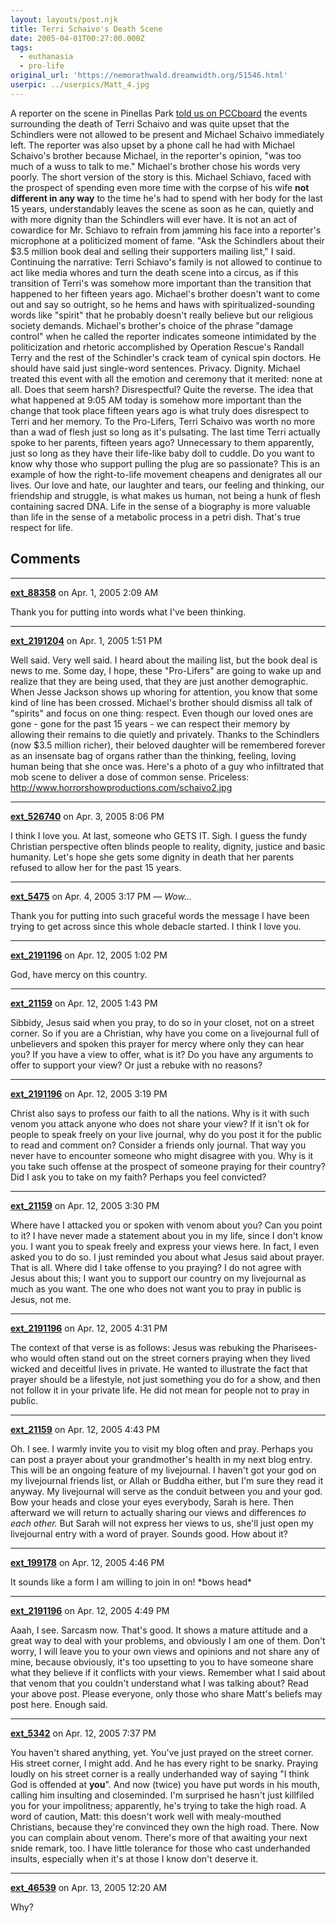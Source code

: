 ```yaml
---
layout: layouts/post.njk
title: Terri Schaivo's Death Scene
date: 2005-04-01T00:27:00.000Z
tags:
  - euthanasia
  - pro-life
original_url: 'https://nemorathwald.dreamwidth.org/51546.html'
userpic: ../userpics/Matt_4.jpg
---
```

A reporter on the scene in Pinellas Park [told us on PCCboard](http://www.pccboard.com/forums/showthread.php?s=&postid=246114#post246114) the events surrounding the death of Terri Schaivo and was quite upset that the Schindlers were not allowed to be present and Michael Schaivo immediately left. The reporter was also upset by a phone call he had with Michael Schaivo's brother because Michael, in the reporter's opinion, "was too much of a wuss to talk to me." Michael's brother chose his words very poorly. The short version of the story is this. Michael Schiavo, faced with the prospect of spending even more time with the corpse of his wife **not different in any way** to the time he's had to spend with her body for the last 15 years, understandably leaves the scene as soon as he can, quietly and with more dignity than the Schindlers will ever have. It is not an act of cowardice for Mr. Schiavo to refrain from jamming his face into a reporter's microphone at a politicized moment of fame. "Ask the Schindlers about their $3.5 million book deal and selling their supporters mailing list," I said. Continuing the narrative: Terri Schiavo's family is not allowed to continue to act like media whores and turn the death scene into a circus, as if this transition of Terri's was somehow more important than the transition that happened to her fifteen years ago. Michael's brother doesn't want to come out and say so outright, so he hems and haws with spiritualized-sounding words like "spirit" that he probably doesn't really believe but our religious society demands. Michael's brother's choice of the phrase "damage control" when he called the reporter indicates someone intimidated by the politicization and rhetoric accomplished by Operation Rescue's Randall Terry and the rest of the Schindler's crack team of cynical spin doctors. He should have said just single-word sentences. Privacy. Dignity. Michael treated this event with all the emotion and ceremony that it merited: none at all. Does that seem harsh? Disrespectful? Quite the reverse. The idea that what happened at 9:05 AM today is somehow more important than the change that took place fifteen years ago is what truly does disrespect to Terri and her memory. To the Pro-Lifers, Terri Schaivo was worth no more than a wad of flesh just so long as it's pulsating. The last time Terri actually spoke to her parents, fifteen years ago? Unnecessary to them apparently, just so long as they have their life-like baby doll to cuddle. Do you want to know why those who support pulling the plug are so passionate? This is an example of how the right-to-life movement cheapens and denigrates all our lives. Our love and hate, our laughter and tears, our feeling and thinking, our friendship and struggle, is what makes us human, not being a hunk of flesh containing sacred DNA. Life in the sense of a biography is more valuable than life in the sense of a metabolic process in a petri dish. That's true respect for life.

## Comments

---

**[ext_88358](https://www.dreamwidth.org/users/ext_88358)** on Apr. 1, 2005 2:09 AM

Thank you for putting into words what I've been thinking.

---

**[ext_2191204](https://www.dreamwidth.org/users/ext_2191204)** on Apr. 1, 2005 1:51 PM

Well said. Very well said. I heard about the mailing list, but the book deal is news to me. Some day, I hope, these "Pro-Lifers" are going to wake up and realize that they are being used, that they are just another demographic. When Jesse Jackson shows up whoring for attention, you know that some kind of line has been crossed. Michael's brother should dismiss all talk of "spirits" and focus on one thing: respect. Even though our loved ones are gone - gone for the past 15 years - we can respect their memory by allowing their remains to die quietly and privately. Thanks to the Schindlers (now $3.5 million richer), their beloved daughter will be remembered forever as an insensate bag of organs rather than the thinking, feeling, loving human being that she once was. Here's a photo of a guy who infiltrated that mob scene to deliver a dose of common sense. Priceless: http://www.horrorshowproductions.com/schaivo2.jpg

---

**[ext_526740](https://www.dreamwidth.org/users/ext_526740)** on Apr. 3, 2005 8:06 PM

I think I love you. At last, someone who GETS IT. Sigh. I guess the fundy Christian perspective often blinds people to reality, dignity, justice and basic humanity. Let's hope she gets some dignity in death that her parents refused to allow her for the past 15 years.

---

**[ext_5475](https://www.dreamwidth.org/users/ext_5475)** on Apr. 4, 2005 3:17 PM — *Wow...*

Thank you for putting into such graceful words the message I have been trying to get across since this whole debacle started. I think I love you.

---

**[ext_2191196](https://www.dreamwidth.org/users/ext_2191196)** on Apr. 12, 2005 1:02 PM

God, have mercy on this country.

---

**[ext_21159](https://www.dreamwidth.org/users/ext_21159)** on Apr. 12, 2005 1:43 PM

Sibbidy, Jesus said when you pray, to do so in your closet, not on a street corner. So if you are a Christian, why have you come on a livejournal full of unbelievers and spoken this prayer for mercy where only they can hear you? If you have a view to offer, what is it? Do you have any arguments to offer to support your view? Or just a rebuke with no reasons?

---

**[ext_2191196](https://www.dreamwidth.org/users/ext_2191196)** on Apr. 12, 2005 3:19 PM

Christ also says to profess our faith to all the nations. Why is it with such venom you attack anyone who does not share your view? If it isn't ok for people to speak freely on your live journal, why do you post it for the public to read and comment on? Consider a friends only journal. That way you never have to encounter someone who might disagree with you. Why is it you take such offense at the prospect of someone praying for their country? Did I ask you to take on my faith? Perhaps you feel convicted?

---

**[ext_21159](https://www.dreamwidth.org/users/ext_21159)** on Apr. 12, 2005 3:30 PM

Where have I attacked you or spoken with venom about you? Can you point to it? I have never made a statement about you in my life, since I don't know you. I want you to speak freely and express your views here. In fact, I even asked you to do so. I just reminded you about what Jesus said about prayer. That is all. Where did I take offense to you praying? I do not agree with Jesus about this; I want you to support our country on my livejournal as much as you want. The one who does not want you to pray in public is Jesus, not me.

---

**[ext_2191196](https://www.dreamwidth.org/users/ext_2191196)** on Apr. 12, 2005 4:31 PM

The context of that verse is as follows: Jesus was rebuking the Pharisees- who would often stand out on the street corners praying when they lived wicked and deceitful lives in private. He wanted to illustrate the fact that prayer should be a lifestyle, not just something you do for a show, and then not follow it in your private life. He did not mean for people not to pray in public.

---

**[ext_21159](https://www.dreamwidth.org/users/ext_21159)** on Apr. 12, 2005 4:43 PM

Oh. I see. I warmly invite you to visit my blog often and pray. Perhaps you can post a prayer about your grandmother's health in my next blog entry. This will be an ongoing feature of my livejournal. I haven't got your god on my livejournal friends list, or Allah or Buddha either, but I'm sure they read it anyway. My livejournal will serve as the conduit between you and your god. Bow your heads and close your eyes everybody, Sarah is here. Then afterward we will return to actually sharing our views and differences _to each other._ But Sarah will not express her views to us, she'll just open my livejournal entry with a word of prayer. Sounds good. How about it?

---

**[ext_199178](https://www.dreamwidth.org/users/ext_199178)** on Apr. 12, 2005 4:46 PM

It sounds like a form I am willing to join in on! \*bows head\*

---

**[ext_2191196](https://www.dreamwidth.org/users/ext_2191196)** on Apr. 12, 2005 4:49 PM

Aaah, I see. Sarcasm now. That's good. It shows a mature attitude and a great way to deal with your problems, and obviously I am one of them. Don't worry, I will leave you to your own views and opinions and not share any of mine, because obviously, it's too upsetting to you to have someone share what they believe if it conflicts with your views. Remember what I said about that venom that you couldn't understand what I was talking about? Read your above post. Please everyone, only those who share Matt's beliefs may post here. Enough said.

---

**[ext_5342](https://www.dreamwidth.org/users/ext_5342)** on Apr. 12, 2005 7:37 PM

You haven't shared anything, yet. You've just prayed on the street corner. His street corner, I might add. And he has every right to be snarky. Praying loudly on his street corner is a really underhanded way of saying "I think God is offended at **you**". And now (twice) you have put words in his mouth, calling him insulting and closeminded. I'm surprised he hasn't just killfiled you for your impolitness; apparently, he's trying to take the high road. A word of caution, Matt: this doesn't work well with mealy-mouthed Christians, because they're convinced they own the high road. There. Now you can complain about venom. There's more of that awaiting your next snide remark, too. I have little tolerance for those who cast underhanded insults, especially when it's at those I know don't deserve it.

---

**[ext_46539](https://www.dreamwidth.org/users/ext_46539)** on Apr. 13, 2005 12:20 AM

Why?
